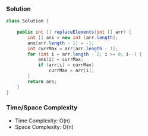 ### Solution

```java
class Solution {
    
    public int [] replaceElements(int [] arr) {
        int [] ans = new int [arr.length];
        ans[arr.length - 1] = -1;
        int currMax = arr[arr.length - 1];
        for (int i = arr.length - 2; i >= 0; i--) {
            ans[i] = currMax;
            if (arr[i] > currMax)
                currMax = arr[i];
        }
        return ans;
    }
}
```

### Time/Space Complexity

- Time Complexity: O(n)
- Space Complexity: O(n)
